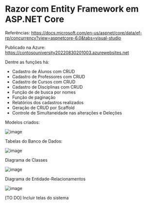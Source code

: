 # Razor com Entity Framework em ASP.NET Core 

Referências:
https://docs.microsoft.com/en-us/aspnet/core/data/ef-rp/concurrency?view=aspnetcore-6.0&tabs=visual-studio

Publicado na Azure:
https://contosouniversity20220830201003.azurewebsites.net

Dentre as funções há:
 - Cadastro de Alunos com CRUD
 - Cadastro de Professores com CRUD
 - Cadastro de Cursos com CRUD
 - Cadastro de Disciplinas com CRUD
 - Função de de busca por nomes
 - Função de paginação
 - Relatórios dos cadastros realizados
 - Geração de CRUD por Scaffold
 - Controle de Simultaneidade nas alterações e Deleções

Modelos criados:

![image](https://user-images.githubusercontent.com/9114023/188198368-d839261f-35c5-4d7d-b2b8-2361aceff880.png)

Tabelas do Banco de Dados:

![image](https://user-images.githubusercontent.com/9114023/188198601-97612969-85af-4627-b48d-63674e1d29a4.png)

Diagrama de Classes

![image](https://user-images.githubusercontent.com/9114023/188274356-9987c91d-e1ce-497f-93f2-a29554d25e64.png)

Diagrama de Entidade-Relacionamentos

![image](https://user-images.githubusercontent.com/9114023/188274400-b1a65d7b-4fb9-43f2-85fd-6a0380872dfe.png)

[TO DO]
Incluir telas do sistema
